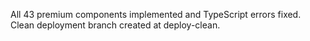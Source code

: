 All 43 premium components implemented and TypeScript errors fixed. Clean deployment branch created at deploy-clean.
